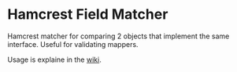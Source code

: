 # Hamcrest Field Matcher

Hamcrest matcher for comparing 2 objects that implement the same interface. Useful for validating mappers.

Usage is explaine in the [wiki](https://github.com/jjijmker/hamcrest-field-matcher/wiki/Hamcrest-Field-Matcher).

